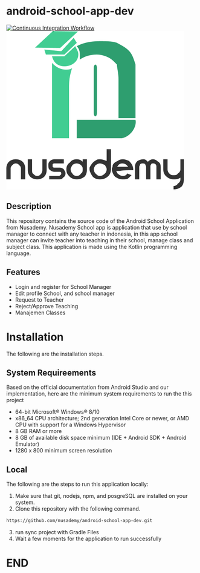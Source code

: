 # android-school-app-dev
[![Continuous Integration Workflow](https://github.com/nusademy/android-dev/actions/workflows/main.yml/badge.svg?branch=main)](https://github.com/nusademy/android-dev/actions/workflows/main.yml)
![](https://github.com/nusademy/Bangkit2021CapstoneProject/raw/main/logo/logo.png)

## Description
This repository contains the source code of the Android School Application from Nusademy. Nusademy School app is application that use by school manager to connect with any teacher in indonesia, in this app school manager can invite teacher into teaching in their school, manage class and subject class. This application is made using the Kotlin programming language.

## Features
- Login and register for School Manager
- Edit profile School, and school manager
- Request to Teacher
- Reject/Approve Teaching
- Manajemen Classes

# Installation
The following are the installation steps.

## System Requireements
Based on the official documentation from Android Studio and our implementation, here are the minimum system requirements to run the this project
- 64-bit Microsoft® Windows® 8/10
- x86_64 CPU architecture; 2nd generation Intel Core or newer, or AMD CPU with support for a Windows Hypervisor
- 8 GB RAM or more
- 8 GB of available disk space minimum (IDE + Android SDK + Android Emulator)
- 1280 x 800 minimum screen resolution

## Local
The following are the steps to run this application locally:
1. Make sure that git, nodejs, npm, and posgreSQL are installed on your system.
2. Clone this repository with the following command.
```bash 
https://github.com/nusademy/android-school-app-dev.git
```
3. run sync project with Gradle Files
4. Wait a few moments for the application to run successfully


# END

